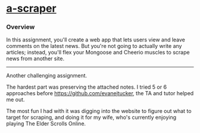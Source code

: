 # [a-scraper](https://a-scraper-by-rmk.herokuapp.com/)

### Overview

In this assignment, you'll create a web app that lets users view and leave comments on the latest news. But you're not going to actually write any articles; instead, you'll flex your Mongoose and Cheerio muscles to scrape news from another site.

- - -

Another challenging assignment.

The hardest part was preserving the attached notes. I tried 5 or 6 approaches before https://github.com/evanejtucker, the TA and tutor helped me out.

The most fun I had with it was digging into the website to figure out what to target for scraping, and doing it for my wife, who's currently enjoying playing The Elder Scrolls Online.